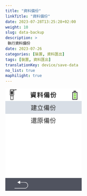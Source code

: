 ```yaml
---
title: "資料備份"
linkTitle: "資料備份"
date: 2023-07-28T13:25:28+02:00
weight: 10
slug: data-backup
description: >
 執行資料備份
date: 2023-07-26
categories: [裝置, 資料匯出]
tags: [裝置, 資料匯出]
translationKey: device/save-data
no_list: true
maphilight: true
---
```

<img src="backup.png" alt="VitalControl 資料管理" title="資料管理" usemap="#workmap" class="maphilight" />

<map name="workmap">
  <area shape="rect" coords="2,40,238,80" alt="建立備份" title="建立備份的說明可以在這裡找到&#10;滑鼠點擊：開啟文件" href="/zh/docs/backup/backup/">

  <area shape="rect" coords="2,80,238,120" alt="還原備份" title="還原備份的說明可以在這裡找到&#10;滑鼠點擊：開啟文件" href="/zh/docs/backup/restore/">

  <area shape="rect" coords="2,282,120,319" alt="返回" title="返回上一層&#10;滑鼠點擊：開啟文件" href="/zh/docs/device/data-management/">
</map>
